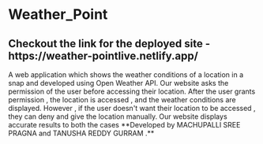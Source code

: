 # Weather_Point
<h2> Checkout the link for the deployed site -  https://weather-pointlive.netlify.app/ </h2>
A web application which shows the weather conditions of a location in a snap and developed using Open Weather API.
Our website asks the permission of the user before accessing their location.
After the user grants permission , the location is accessed , and the weather conditions are displayed.
However , if the user doesn't want their location to be accessed , they can deny and give the location manually.
Our website displays accurate results to both the cases                                                                                 
**Developed by MACHUPALLI SREE PRAGNA and TANUSHA REDDY GURRAM .**



